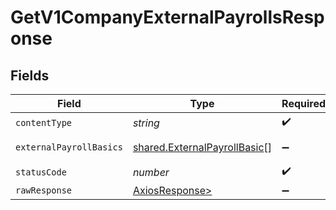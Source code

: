 # GetV1CompanyExternalPayrollsResponse


## Fields

| Field                                                                        | Type                                                                         | Required                                                                     | Description                                                                  |
| ---------------------------------------------------------------------------- | ---------------------------------------------------------------------------- | ---------------------------------------------------------------------------- | ---------------------------------------------------------------------------- |
| `contentType`                                                                | *string*                                                                     | :heavy_check_mark:                                                           | N/A                                                                          |
| `externalPayrollBasics`                                                      | [shared.ExternalPayrollBasic](../../models/shared/externalpayrollbasic.md)[] | :heavy_minus_sign:                                                           | Example response                                                             |
| `statusCode`                                                                 | *number*                                                                     | :heavy_check_mark:                                                           | N/A                                                                          |
| `rawResponse`                                                                | [AxiosResponse>](https://axios-http.com/docs/res_schema)                     | :heavy_minus_sign:                                                           | N/A                                                                          |
